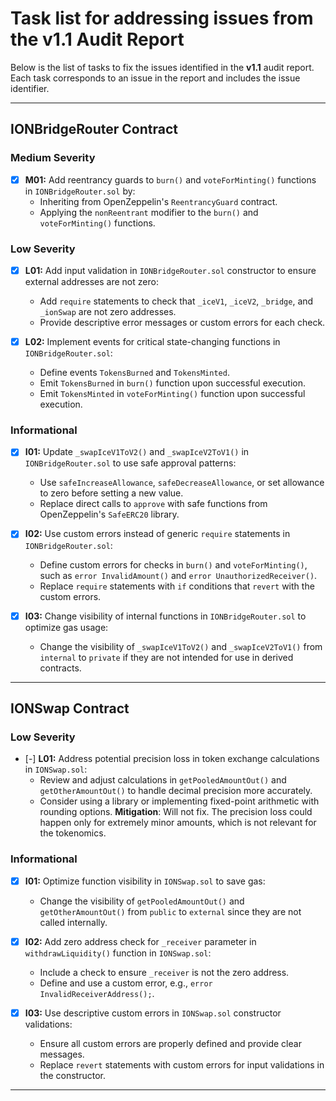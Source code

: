 # Task list for addressing issues from the v1.1 Audit Report

Below is the list of tasks to fix the issues identified in the **v1.1** audit report. Each task corresponds to an issue in the report and includes the issue identifier.

---

## IONBridgeRouter Contract

### Medium Severity

- [x] **M01:** Add reentrancy guards to `burn()` and `voteForMinting()` functions in `IONBridgeRouter.sol` by:
  - Inheriting from OpenZeppelin's `ReentrancyGuard` contract.
  - Applying the `nonReentrant` modifier to the `burn()` and `voteForMinting()` functions.

### Low Severity

- [x] **L01:** Add input validation in `IONBridgeRouter.sol` constructor to ensure external addresses are not zero:
  - Add `require` statements to check that `_iceV1`, `_iceV2`, `_bridge`, and `_ionSwap` are not zero addresses.
  - Provide descriptive error messages or custom errors for each check.

- [x] **L02:** Implement events for critical state-changing functions in `IONBridgeRouter.sol`:
  - Define events `TokensBurned` and `TokensMinted`.
  - Emit `TokensBurned` in `burn()` function upon successful execution.
  - Emit `TokensMinted` in `voteForMinting()` function upon successful execution.

### Informational

- [x] **I01:** Update `_swapIceV1ToV2()` and `_swapIceV2ToV1()` in `IONBridgeRouter.sol` to use safe approval patterns:
  - Use `safeIncreaseAllowance`, `safeDecreaseAllowance`, or set allowance to zero before setting a new value.
  - Replace direct calls to `approve` with safe functions from OpenZeppelin's `SafeERC20` library.

- [x] **I02:** Use custom errors instead of generic `require` statements in `IONBridgeRouter.sol`:
  - Define custom errors for checks in `burn()` and `voteForMinting()`, such as `error InvalidAmount()` and `error UnauthorizedReceiver()`.
  - Replace `require` statements with `if` conditions that `revert` with the custom errors.

- [x] **I03:** Change visibility of internal functions in `IONBridgeRouter.sol` to optimize gas usage:
  - Change the visibility of `_swapIceV1ToV2()` and `_swapIceV2ToV1()` from `internal` to `private` if they are not intended for use in derived contracts.

---

## IONSwap Contract

### Low Severity

- [-] **L01:** Address potential precision loss in token exchange calculations in `IONSwap.sol`:
  - Review and adjust calculations in `getPooledAmountOut()` and `getOtherAmountOut()` to handle decimal precision more accurately.
  - Consider using a library or implementing fixed-point arithmetic with rounding options.
**Mitigation**: Will not fix. The precision loss could happen only for extremely minor amounts, which is not relevant for the tokenomics.  

### Informational

- [x] **I01:** Optimize function visibility in `IONSwap.sol` to save gas:
  - Change the visibility of `getPooledAmountOut()` and `getOtherAmountOut()` from `public` to `external` since they are not called internally.

- [x] **I02:** Add zero address check for `_receiver` parameter in `withdrawLiquidity()` function in `IONSwap.sol`:
  - Include a check to ensure `_receiver` is not the zero address.
  - Define and use a custom error, e.g., `error InvalidReceiverAddress();`.

- [x] **I03:** Use descriptive custom errors in `IONSwap.sol` constructor validations:
  - Ensure all custom errors are properly defined and provide clear messages.
  - Replace `revert` statements with custom errors for input validations in the constructor.

---
